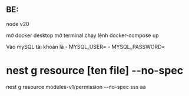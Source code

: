 ## BE:
node v20

mở docker desktop 
mở terminal chạy lệnh docker-compose up

Vào mySQL tài khoản là 
    - MYSQL_USER=
    - MYSQL_PASSWORD=

# nest g resource [ten file] --no-spec
nest g resource modules-v1/permission --no-spec
sss
aa

